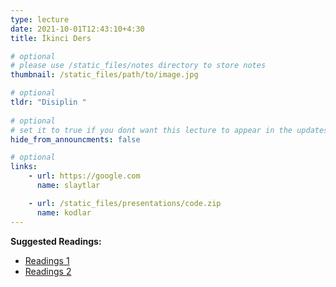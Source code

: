 ```yaml
---
type: lecture
date: 2021-10-01T12:43:10+4:30 
title: İkinci Ders

# optional
# please use /static_files/notes directory to store notes
thumbnail: /static_files/path/to/image.jpg

# optional
tldr: "Disiplin "
  
# optional
# set it to true if you dont want this lecture to appear in the updates section
hide_from_announcments: false

# optional
links:
    - url: https://google.com
      name: slaytlar

    - url: /static_files/presentations/code.zip
      name: kodlar
---
```

<!-- Other additional contents using markdown -->
**Suggested Readings:**
- [Readings 1](http://example.com)
- [Readings 2](http://example.com)
